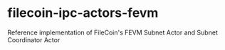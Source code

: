 # filecoin-ipc-actors-fevm
Reference implementation of FileCoin's FEVM Subnet Actor and Subnet Coordinator Actor
